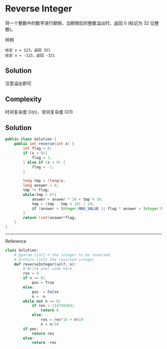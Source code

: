 # Reverse Integer

将一个整数中的数字进行颠倒，当颠倒后的整数溢出时，返回 0 (标记为 32 位整数)。

样例

    给定 x = 123，返回 321
    给定 x = -123，返回 -321

## Solution

注意溢出即可

## Complexity

时间复杂度 O(n)，空间复杂度 O(1)

## Solution

```java
public class Solution {
    public int reverse(int x) {
        int flag = 0;
        if (x > 0){
            flag = 1;
        } else if (x < 0) {
            flag = -1;
        }
        
        long tmp = (long)x;
        long answer = 0;
        tmp *= flag;
        while(tmp > 0){
            answer = answer * 10 + tmp % 10;
            tmp = (tmp - tmp % 10) / 10;
            if (answer > Integer.MAX_VALUE || flag * answer < Integer.MIN_VALUE) return 0;
        }
        return (int)answer*flag;
    }
}
```


---

Reference

```python
class Solution:
    # @param {int} n the integer to be reversed
    # @return {int} the reversed integer
    def reverseInteger(self, n):
        # Write your code here
        res = 0
        if n >= 0:
            pos = True
        else:
            pos  = False
            n = -n
        while not n == 0:
            if res > 214748364:
                return 0
            else:
                res = res*10 + n%10
                n = n/10
        if pos:
            return res
        else:
            return -res

```

